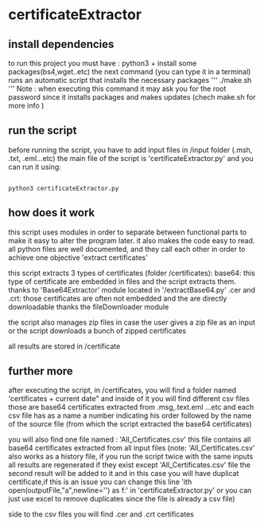 # certificateExtractor

## install dependencies
to run this project you must have :
python3 + install some packages(bs4,wget..etc)
the next command (you can type it in a terminal) runs an automatic script that installs the necessary packages
'''
./make.sh
'''
Note : when executing this command it may ask you for the root password since it installs packages and makes updates (chech make.sh for more info )

## run the script
before running the script, you have to add input files in /input folder (.msh, .txt, .eml...etc)
the main file of the script is 'certificateExtractor.py' and you can run it using:
```

python3 certificateExtractor.py

```

## how does it work
this script uses modules in order to separate between functional parts to make it easy to alter the program later.
it also makes the code easy to read.
all python files are well documented, and they call each other in order to achieve one objective 'extract certificates'

this script extracts 3 types of certificates (folder /certificates):
base64: this type of certificate are embedded in files and the script extracts them. thanks to 'Base64Extractor' module located in '/extractBase64.py'
.cer and .crt: those certificates are often not embedded and the are directly downloadable thanks the fileDownloader module

the script also manages zip files in case the user gives a zip file as an input or the script downloads a bunch of zipped certificates

all results are stored in /certificate 

## further more 
after executing the script, in /certificates, you will find a folder named 'certificates + current date" and inside of it you will find
different csv files those are base64 certificates extracted from .msg,.text.eml ...etc and each csv file has as a name a number indicating his order followed by the name of the source file (from which the script extracted the base64 certificates)

you will also find one file named : 'All_Certificates.csv' this file contains all base64 certificates extracted from all input files
(note: 'All_Certificates.csv' also works as a history file, if you run the script twice with the same inputs all results are regenerated if they exist except 'All_Certificates.csv' file the second result will be added to it and in this case you will have duplicat certificate,if this is an issue you can change this line 'ith open(outputFile,"a",newline='') as f:' in 'certificateExtractor.py' or you can just use excel to remove duplicates since the file is already a csv file)

side to the csv files you will find .cer and .crt certificates

